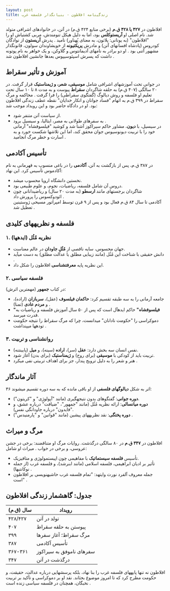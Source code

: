 ```yaml
---
layout: post
title: زندگینامه افلاطون - بنیانگذار فلسفه غرب
---
```

 
افلاطون در **۴۲۷ یا ۴۲۸ ق.م** (برخی منابع ۴۲۴ ق.م) در آتن، در خانوادهای اشرافی متولد شد. نام اصلی او **آریستوکلس** بود، اما به دلیل هیکل تنومندش، مربی کشتیاش او را "افلاطون" (به یونانی: پلاتون، به معنای پُهناور) نامید . پدرش **آریستون** از نوادگان کودروس (پادشاه افسانهای آتن) و مادرش **پریکتیونه** از خویشاوندان سولون، قانونگذار مشهور آتنی بود . او دو برادر به نامهای آدیمانتوس و گلاوکن، و یک خواهر به نام پوتونه داشت که پسرش اسپئوسیپوس بعدها جانشین افلاطون شد .  

## آموزش و تأثیر سقراط  
در جوانی تحت آموزشهای اشرافی شامل **موسیقی، شعر، و ژیمناستیک** قرار گرفت. در ۲۰ سالگی (۴۰۷ ق.م) به حلقه شاگردان **سقراط** پیوست و به مدت ۸ تا ۱۰ سال تحت تعلیم او فلسفه و روش دیالوگ (گفتگوی سقراطی) را فرا گرفت . محاکمه و مرگ سقراط در ۳۹۹ ق.م به اتهام "فساد جوانان و انکار خدایان" نقطه عطف زندگی افلاطون بود. او در دادگاه حاضر بود و این رویداد موجب شد:  
- از سیاست آتن متنفر شود.  
- به سفرهای طولانی به مصر، ایتالیا، و سیسیل برود .  
در سیسیل، با **دیون**، مشاور حاکم سیراکوز آشنا شد و کوشید "فیلسوفشاه" آرمانی خود را با تربیت دیونوسیوس جوان محقق کند، اما این تلاشها شکست خورد و به اسارت و خطر مرگ انجامید .  

## تأسیس آکادمی  
در ۳۸۷ ق.م، پس از بازگشت به آتن، **آکادمی** را در باغی منسوب به قهرمانی به نام آکادموس تأسیس کرد. این نهاد:  
- نخستین دانشگاه اروپا محسوب میشد.  
- دروس آن شامل فلسفه، ریاضیات، نجوم، و علوم طبیعی بود.  
- شاگردان برجستهای مانند **ارسطو** (به مدت ۲۰ سال) و ریاضیدانانی چون ائودوکسوس را پرورش داد .  
آکادمی تا سال ۸۴ ق.م فعال بود و پس از ۹ قرن توسط امپراتور مسیحی ژوستینین تعطیل شد .  

## فلسفه و نظریههای کلیدی  
### ۱. **نظریه مُثُل (ایدهها)**  
- جهان محسوس، سایه ناقصی از **مُثُلِ جاودان** در عالم معناست.  
- دانش حقیقی با شناخت این مُثُل (مانند زیبایی مطلق یا عدالت مطلق) به دست میآید .  
- این نظریه پایه **معرفتشناسی** افلاطون را شکل داد.  

### ۲. **فلسفه سیاسی**  
در کتاب **جمهور** (مهمترین اثرش):  
- جامعه آرمانی را به سه طبقه تقسیم کرد: **حاکمان فیلسوف** (عقل)، **سربازان** (اراده)، و **مردم عادی** (تمنا) .  
- **"فیلسوفشاه"** حاکم ایدهآل است که پس از ۵۰ سال آموزش فلسفه و ریاضیات به قدرت میرسد.  
- دموکراسی را "حکومت نادانان" میدانست، چرا که مرگ سقراط را نتیجه حکومت تودهها میپنداشت .  

### ۳. **روانشناسی و تربیت**  
- نفس انسان سه بخش دارد: **عقل** (سر)، **اراده** (سینه)، و **میل** (پایینتنه).  
- تربیت باید از کودکی با **موسیقی** (برای روح) و **ژیمناستیک** (برای بدن) آغاز شود.  
- هنر و شعر را به دلیل ترویج پندار، جز برای اهداف تربیتی نفی میکرد .  

## آثار ماندگار  
۳۶ اثر به شکل **دیالوگهای فلسفی** از او باقی مانده که به سه دوره تقسیم میشوند:  
- **دوره جوانی**: گفتگوهای بدون نتیجهگیری (مانند "آپولوژی" و "کریتون").  
- **دوره میانسالی**: ارائه نظریه مُثُل (مانند "جمهور"، "ضیافت" درباره عشق، و "فایدون" درباره جاودانگی نفس).  
- **دوره پختگی**: نقد نظریههای پیشین (مانند "قوانین" و "پارمنیدس") .  

## مرگ و میراث  
افلاطون در **۳۴۷ ق.م** در ۸۰ سالگی درگذشت. روایات مرگ او متناقضند: برخی در جشن عروسی، و برخی در خواب . میراث او شامل:  
- تأسیس **فلسفه سیستماتیک** با مفاهیمی چون اپیستمولوژی و متافیزیک.  
- تأثیر بر ادیان ابراهیمی، فلسفه اسلامی (مانند ابنرشد)، و فلسفه غرب (از جمله نوکانتیها) .  
- جمله معروف آلفرد نورث وایتهد: "تمام فلسفه غرب حاشیهنویسی بر افلاطون است" .  

## جدول: گاهشمار زندگی افلاطون  

| سال (ق.م) | رویداد |  
|-----------|--------|  
| ۴۲۸/۴۲۷  | تولد در آتن |  
| ۴۰۷       | پیوستن به حلقه سقراط |  
| ۳۹۹       | مرگ سقراط؛ آغاز سفرها |  
| ۳۸۷       | تأسیس آکادمی |  
| ۳۶۷-۳۶۱  | سفرهای ناموفق به سیراکوز |  
| ۳۴۷       | درگذشت در آتن |  

افلاطون نه تنها پایههای فلسفه غرب را بنا نهاد، بلکه پرسشهایی درباره عدالت، حقیقت، و حکومت مطرح کرد که تا امروز موضوع بحثاند. نقد او بر دموکراسی و تأکید بر تربیت نخبگان، همچنان در فلسفه سیاسی زنده است .
